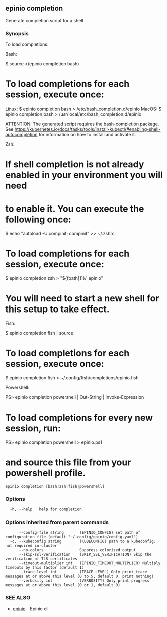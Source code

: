 ## epinio completion

Generate completion script for a shell

### Synopsis

To load completions:

Bash:

$ source <(epinio completion bash)

# To load completions for each session, execute once:
Linux:
  $ epinio completion bash > /etc/bash_completion.d/epinio
MacOS:
  $ epinio completion bash > /usr/local/etc/bash_completion.d/epinio

ATTENTION:
    The generated script requires the bash-completion package.
    See https://kubernetes.io/docs/tasks/tools/install-kubectl/#enabling-shell-autocompletion
    for information on how to install and activate it.

Zsh:

# If shell completion is not already enabled in your environment you will need
# to enable it.  You can execute the following once:

$ echo "autoload -U compinit; compinit" >> ~/.zshrc

# To load completions for each session, execute once:
$ epinio completion zsh > "${fpath[1]}/_epinio"

# You will need to start a new shell for this setup to take effect.

Fish:

$ epinio completion fish | source

# To load completions for each session, execute once:
$ epinio completion fish > ~/.config/fish/completions/epinio.fish

Powershell:

PS> epinio completion powershell | Out-String | Invoke-Expression

# To load completions for every new session, run:
PS> epinio completion powershell > epinio.ps1
# and source this file from your powershell profile.


```
epinio completion [bash|zsh|fish|powershell]
```

### Options

```
  -h, --help   help for completion
```

### Options inherited from parent commands

```
      --config-file string       (EPINIO_CONFIG) set path of configuration file (default "~/.config/epinio/config.yaml")
  -c, --kubeconfig string        (KUBECONFIG) path to a kubeconfig, not required in-cluster
      --no-colors                Suppress colorized output
      --skip-ssl-verification    (SKIP_SSL_VERIFICATION) Skip the verification of TLS certificates
      --timeout-multiplier int   (EPINIO_TIMEOUT_MULTIPLIER) Multiply timeouts by this factor (default 1)
      --trace-level int          (TRACE_LEVEL) Only print trace messages at or above this level (0 to 5, default 0, print nothing)
      --verbosity int            (VERBOSITY) Only print progress messages at or above this level (0 or 1, default 0)
```

### SEE ALSO

* [epinio](epinio.md)	 - Epinio cli

